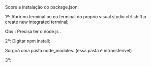 Sobre a instalação do package.json: 

1º: Abrir no terminal ou no terminal do proprio visual studio ctrl shift p create new integrated terminal;

Obs.: Precisa ter o node.js .

2º: Digitar npm install;

Surgirá uma pasta node_modules. (essa pasta é intransferível)

3º: 
